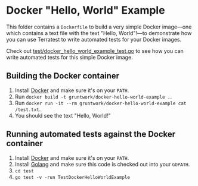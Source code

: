# Docker "Hello, World" Example

This folder contains a `Dockerfile` to build a very simple Docker image—one which contains a text file with the
text "Hello, World"!—to demonstrate how you can use Terratest to write automated tests for your Docker images. 

Check out [test/docker_hello_world_example_test.go](https://github.com/terraform-modules-krish/terratest/blob/v0.28.10/test/docker_hello_world_example_test.go) to see how you can write
automated tests for this simple Docker image.




## Building the Docker container

1. Install [Docker](https://www.docker.com/) and make sure it's on your `PATH`.
1. Run `docker build -t gruntwork/docker-hello-world-example .`.
1. Run `docker run -it --rm gruntwork/docker-hello-world-example cat /test.txt`.
1. You should see the text "Hello, World!"




## Running automated tests against the Docker container

1. Install [Docker](https://www.docker.com/) and make sure it's on your `PATH`.
1. Install [Golang](https://golang.org/) and make sure this code is checked out into your `GOPATH`.
1. `cd test`
1. `go test -v -run TestDockerHelloWorldExample`
